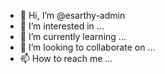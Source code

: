 - 👋 Hi, I’m @esarthy-admin
- 👀 I’m interested in ...
- 🌱 I’m currently learning ...
- 💞️ I’m looking to collaborate on ...
- 📫 How to reach me ...

<!---
esarthy-admin/esarthy-admin is a ✨ special ✨ repository because its `README.md` (this file) appears on your GitHub profile.
You can click the Preview link to take a look at your changes.
--->
